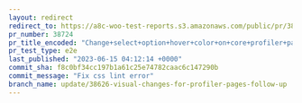 ```yaml
---
layout: redirect
redirect_to: https://a8c-woo-test-reports.s3.amazonaws.com/public/pr/38724/e2e/index.html
pr_number: 38724
pr_title_encoded: "Change+select+option+hover+color+on+core+profiler+pages"
pr_test_type: e2e
last_published: "2023-06-15 04:12:14 +0000"
commit_sha: f8c0bf34cc197b1a61c25e74782caac6c147290b
commit_message: "Fix css lint error"
branch_name: update/38626-visual-changes-for-profiler-pages-follow-up
---
```

